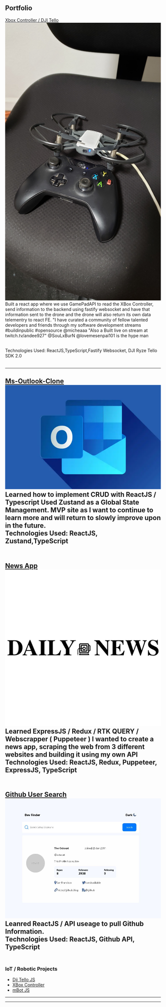 ## Portfolio

[Xbox Controller / DJI Tello](https://github.com/aliuwd927/xboxcontroller)
<img src="images/20220821_014507.jpg?raw=true"/>
Built a react app where we use GamePadAPI to read the XBox Controller, send information to the backend using fastify websocket and have that information sent to the drone and the drone will also return its own data telementry to react FE.
 "I have curated a community of fellow talented developers and friends through my software development streams #buildinpublic #opensource @micheaaa
 "Also a Built live on stream at twitch.tv/andee927" @SouLxBurN
 @lovemesenpai101 is the hype man 

<br>
Technologies Used: ReactJS,TypeScript,Fastify Websocket, DJI Ryze Tello SDK 2.0
<br><br>


---

[Ms-Outlook-Clone](https://ms-outlook-clone.vercel.app/)
<img src="images/outlook.webp?raw=true"/>
Learned how to implement CRUD with ReactJS / Typescript
Used Zustand as a Global State Management.
MVP site as I want to continue to learn more and will return to slowly improve upon in the future.
<br>
Technologies Used: ReactJS, Zustand,TypeScript
<br><br>
---
[News App](https://news-app-aliuwd927.vercel.app/)
<img src="images/daily-news-logo-vector.svg?raw=true"/>
Learned ExpressJS / Redux / RTK QUERY / Webscrapper ( Puppeteer )
I wanted to create a news app, scraping the web from 3 different websites and building it using my own API
<br>
Technologies Used: ReactJS, Redux, Puppeteer, ExpressJS, TypeScript
<br><br>
---
[Github User Search](https://fem-github-user-search-app-three.vercel.app/)
<img src="images/github-user-search.JPG?raw=true"/>
Leanred ReactJS / API useage to pull Github Information.
<br>
Technologies Used: ReactJS, Github API, TypeScript
<br><br>
---

### IoT / Robotic Projects

- [Dji Tello JS](https://github.com/aliuwd927/Tello_JS)
- [XBox Controller](https://github.com/aliuwd927/xboxcontroller)
- [mBot JS](https://github.com/aliuwd927/mBotJS)

---




---
<!-- Remove above link if you don't want to attibute -->
